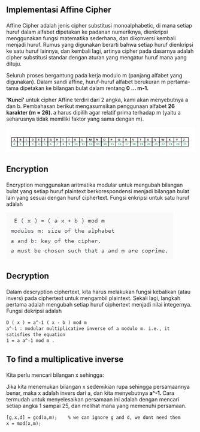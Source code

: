 ## Implementasi Affine Cipher </p>
Affine Cipher adalah jenis cipher substitusi monoalphabetic, di mana setiap huruf dalam alfabet dipetakan ke padanan numeriknya, dienkripsi menggunakan fungsi matematika sederhana, dan dikonversi kembali menjadi huruf. Rumus yang digunakan berarti bahwa setiap huruf dienkripsi ke satu huruf lainnya, dan kembali lagi, artinya cipher pada dasarnya adalah cipher substitusi standar dengan aturan yang mengatur huruf mana yang dituju. </p>
Seluruh proses bergantung pada kerja modulo m (panjang alfabet yang digunakan). Dalam sandi affine, huruf-huruf alfabet berukuran m pertama-tama dipetakan ke bilangan bulat dalam rentang <b> 0 … m-1. </b></p>

<b> 'Kunci' </b> untuk cipher Affine terdiri dari 2 angka, kami akan menyebutnya a dan b. Pembahasan berikut mengasumsikan penggunaan alfabet <b> 26 karakter (m = 26). </b> a harus dipilih agar relatif prima terhadap m (yaitu a seharusnya tidak memiliki faktor yang sama dengan m). </p>

![Gambar](screenshot/gambar.png)</p>

## Encryption </p>

Encryption menggunakan aritmatika modular untuk mengubah bilangan bulat yang setiap huruf plaintext berkorespondensi menjadi bilangan bulat lain yang sesuai dengan huruf ciphertext. Fungsi enkripsi untuk satu huruf adalah </p>

![Encryption](screenshot/encryption.png) </p>

## Decryption </p>
Dalam descryption ciphertext, kita harus melakukan fungsi kebalikan (atau invers) pada ciphertext untuk mengambil plaintext. Sekali lagi, langkah pertama adalah mengubah setiap huruf ciphertext menjadi nilai integernya. Fungsi dekripsi adalah </p>

```
D ( x ) = a^-1 ( x - b ) mod m
a^-1 : modular multiplicative inverse of a modulo m. i.e., it satisfies the equation
1 = a a^-1 mod m .

```
</p>

## To find a multiplicative inverse  </p>

Kita perlu mencari bilangan x sehingga: </p>
Jika kita menemukan bilangan x sedemikian rupa sehingga persamaannya benar, maka x adalah invers dari a, dan kita menyebutnya <b> a^-1. </b> Cara termudah untuk menyelesaikan persamaan ini adalah dengan mencari setiap angka 1 sampai 25, dan melihat mana yang memenuhi persamaan. </p>

```
[g,x,d] = gcd(a,m);    % we can ignore g and d, we dont need them
x = mod(x,m); 
```
</p>     

